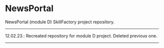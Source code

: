 # NewsPortal
NewsPortal (module D) SkillFactory project repository.

---

12.02.23.:
Recreated repository for module D project. Deleted previous one.

---
